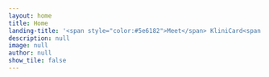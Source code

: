 ```yaml
---
layout: home
title: Home
landing-title: '<span style="color:#5e6182">Meet</span> KliniCard<span style="color:#5e6182">,</span>'
description: null
image: null
author: null
show_tile: false
---
```

